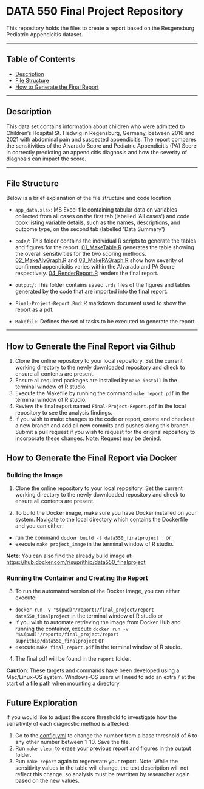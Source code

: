 
# DATA 550 Final Project Repository
This repository holds the files to create a report based on the Resgensburg Pediatric Appendicitis dataset. 

------------------------------------------------------------------------

## Table of Contents
- [Description](#description)
- [File Structure](#file-structure)
- [How to Generate the Final Report](#how-to-generate-the-final-report)

------------------------------------------------------------------------

## Description
This data set contains information about children who were admitted to Children’s Hospital St. Hedwig in Regensburg, Germany, between 2016 and 2021 with abdominal pain and suspected appendicitis. The report compares the sensitivities of the Alvarado Score and Pediatric Appendicitis (PA) Score in correctly predicting an appendicitis diagnosis and how the severity of diagnosis can impact the score.

------------------------------------------------------------------------

## File Structure

Below is a brief explanation of the file structure and code location

- `app_data.xlsx`: MS Excel file containing tabular data on variables collected from all cases on the first tab (labelled 'All cases') and code book listing variable details, such as the names, descriptions, and outcome type, on the second tab (labelled 'Data Summary')

- `code/`: This folder contains the individual R scripts to generate the tables and figures for the report. [01_MakeTable.R](code/01_MakeTable.R) generates the table showing the overall sensitivities for the two scoring methods. [02_MakeAlvGraph.R](code/02_MakeAlvGraph.R) and [03_MakePAGraph.R](code/03_MakePAGraph.R) show how severity of confirmed appendicitis varies within the Alvarado and PA Score respectively. [04_RenderReport.R](code/04_RenderReport.R) renders the final report.

- `output/`: This folder contains saved `.rds` files of the figures and tables generated by the code that are imported into the final report.

- `Final-Project-Report.Rmd`: R markdown document used to show the report as a pdf.

- `Makefile`: Defines the set of tasks to be executed to generate the report.

------------------------------------------------------------------------

## How to Generate the Final Report via Github

1. Clone the online repository to your local repository. Set the current working directory to the newly downloaded repository and check to ensure all contents are present.
2. Ensure all required packages are installed by `make install` in the terminal window of R studio.
3. Execute the Makefile by running the command `make report.pdf` in the terminal window of R studio.
4. Review the final report named `Final-Project-Report.pdf` in the local repository to see the analysis findings.
5. If you wish to make changes to the code or report, create and checkout a new branch and add all new commits and pushes along this branch. Submit a pull request if you wish to request for the original repository to incorporate these changes. Note: Request may be denied.

## How to Generate the Final Report via Docker

### Building the Image
1. Clone the online repository to your local repository. Set the current working directory to the newly downloaded repository and check to ensure all contents are present.

2. To build the Docker image, make sure you have Docker installed on your system. Navigate to the local directory which contains the Dockerfile and you can either: 

* run the command `docker build -t data550_finalproject .` or
* execute `make project_image` in the terminal window of R studio.
  
**Note**: You can also find the already build image at: https://hub.docker.com/r/suprithip/data550_finalproject

### Running the Container and Creating the Report
3. To run the automated version of the Docker image, you can either execute:

* `docker run -v "$(pwd)"/report:/final_project/report data550_finalproject` in the terminal window of R studio or
* If you wish to automate retrieving the image from Docker Hub and running the container, execute `docker run -v "$$(pwd)"/report:/final_project/report suprithip/data550_finalproject` or
* execute `make final_report.pdf` in the terminal window of R studio.

4. The final pdf will be found in the `report` folder.

**Caution**: These targets and commands have been developed using a Mac/Linux-OS system. Windows-OS users will need to add an extra / at the start of a file path when mounting a directory.


## Future Exploration
If you would like to adjust the score threshold to investigate how the sensitivity of each diagnostic method is affected:
  1. Go to the [config.yml](config.yml) to change the number from a base threshold of 6 to any other number between 1-10. Save the          file.
  2. Run `make clean` to erase your previous report and figures in the output folder.
  3. Run `make report` again to regenerate your report. Note: While the sensitivity values in the table will change, the text description will not reflect this change, so analysis must be rewritten by researcher again based on the new values.